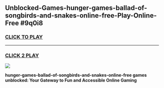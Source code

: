 
## Unblocked-Games-hunger-games-ballad-of-songbirds-and-snakes-online-free-Play-Online-Free #9q0i8
<h3>
<a href="https://us.freeplayer.one?title=hunger-games-ballad-of-songbirds-and-snakes-online-free&ref=10M">CLICK TO PLAY</a></h3>
<hr>

<h3>
<a href="https://us.freeplayer.one?title=hunger-games-ballad-of-songbirds-and-snakes-online-free&ref=10M">CLICK 2 PLAY</a>
  
</h3>

<a href="https://us.freeplayer.one?title=hunger-games-ballad-of-songbirds-and-snakes-online-free&ref=10M"><img src="https://clearcache.store/games.png"></a>


**hunger-games-ballad-of-songbirds-and-snakes-online-free games unblocked: Your Gateway to Fun and Accessible Online Gaming**
